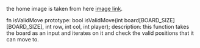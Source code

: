 the home image is taken from here [image link](https://apptopia.com/ios/app/785097678/about?__lai_s=0.39681705768702885&__lai_sr=35-39&__lai_sl=m).

fn isValidMove 
                     prototype: bool isValidMove(int board[BOARD_SIZE][BOARD_SIZE], int row, int col, int player);
                     description: this function takes the board as an input and iterates on it and check the valid positions that it can move to.
